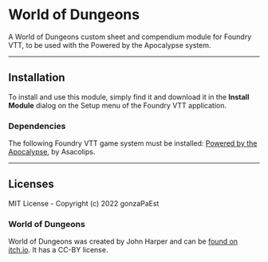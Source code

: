 # World of Dungeons

A World of Dungeons custom sheet and compendium module for Foundry VTT, to be used with the Powered by the Apocalypse system.

---

## Installation

To install and use this module, simply find it and download it in the **Install Module** dialog on the Setup menu of the Foundry VTT application.

### Dependencies

The following Foundry VTT game system must be installed: [Powered by the Apocalypse](https://gitlab.com/asacolips-projects/foundry-mods/pbta), by Asacolips.

---

## Licenses

MIT License - Copyright (c) 2022 gonzaPaEst

### World of Dungeons

World of Dungeons was created by John Harper and can be [found on itch.io](https://johnharper.itch.io/world-of-dungeons). It has a CC-BY license.